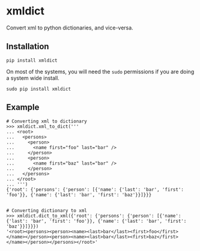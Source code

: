 xmldict
========

Convert xml to python dictionaries, and vice-versa.

Installation
------------

    pip install xmldict

On most of the systems, you will need the `sudo` permissions if you are doing a system wide
install.

    sudo pip install xmldict


Example
---------------------


    # Converting xml to dictionary
    >>> xmldict.xml_to_dict('''
    ... <root>
    ...   <persons>
    ...     <person>
    ...       <name first="foo" last="bar" />
    ...     </person>
    ...     <person>
    ...       <name first="baz" last="bar" />
    ...     </person>
    ...   </persons>
    ... </root>
    ... ''')
    {'root': {'persons': {'person': [{'name': {'last': 'bar', 'first': 'foo'}}, {'name': {'last': 'bar', 'first': 'baz'}}]}}}


    # Converting dictionary to xml 
    >>> xmldict.dict_to_xml({'root': {'persons': {'person': [{'name': {'last': 'bar', 'first': 'foo'}}, {'name': {'last': 'bar', 'first': 'baz'}}]}}})
    '<root><persons><person><name><last>bar</last><first>foo</first></name></person><person><name><last>bar</last><first>baz</first></name></person></persons></root>'
